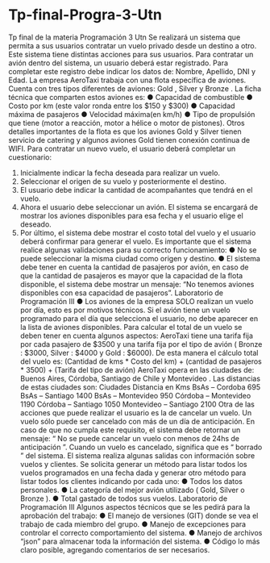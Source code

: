 # Tp-final-Progra-3-Utn
Tp final de la materia Programación 3 Utn
Se realizará un sistema que permita a sus usuarios contratar un vuelo privado 
desde un destino a otro. Este sistema tiene distintas acciones para sus usuarios. 
Para contratar un avión dentro del sistema, un usuario deberá estar registrado. 
Para completar este registro debe indicar los datos de: Nombre, Apellido, DNI y Edad. 
La empresa AeroTaxi trabaja con una flota específica de aviones. Cuenta con tres 
tipos diferentes de aviones: Gold , Silver y Bronze . La ficha técnica que comparten estos 
aviones es: 
● Capacidad de combustible 
● Costo por km (este valor ronda entre los $150 y $300) 
● Capacidad máxima de pasajeros 
● Velocidad máxima(en km/h) 
● Tipo de propulsión que tiene (motor a reacción, motor a hélice o motor de 
pistones). 
Otros detalles importantes de la flota es que los aviones Gold y Silver tienen 
servicio de catering y algunos aviones Gold tienen conexión continua de WIFI. 
Para contratar un nuevo vuelo, el usuario deberá completar un cuestionario: 
1. Inicialmente indicar la fecha deseada para realizar un vuelo. 
2. Seleccionar el origen de su vuelo y posteriormente el destino. 
3. El usuario debe indicar la cantidad de acompañantes que tendrá en el vuelo. 
4. Ahora el usuario debe seleccionar un avión. El sistema se encargará de 
mostrar los aviones disponibles para esa fecha y el usuario elige el deseado. 
5. Por último, el sistema debe mostrar el costo total del vuelo y el usuario 
deberá confirmar para generar el vuelo. 
Es importante que el sistema realice algunas validaciones para su correcto 
funcionamiento: 
● No se puede seleccionar la misma ciudad como origen y destino. 
● El sistema debe tener en cuenta la cantidad de pasajeros por avión, en caso 
de que la cantidad de pasajeros es mayor que la capacidad de la flota 
disponible, el sistema debe mostrar un mensaje: “No tenemos aviones 
disponibles con esa capacidad de pasajeros”. Laboratorio de Programación III 
● Los aviones de la empresa SOLO realizan un vuelo por día, esto es por 
motivos técnicos. Si el avión tiene un vuelo programado para el día que 
selecciona el usuario, no debe aparecer en la lista de aviones disponibles. 
Para calcular el total de un vuelo se deben tener en cuenta algunos aspectos: 
AeroTaxi tiene una tarifa fija por cada pasajero de $3500 y una tarifa fija por el tipo de 
avión ( Bronze : $3000, Silver : $4000 y Gold : $6000). De esta manera el cálculo total del 
vuelo es: 
(Cantidad de kms * Costo del km) + (cantidad de pasajeros * 3500) + (Tarifa del tipo 
de avión) 
AeroTaxi opera en las ciudades de: Buenos Aires, Córdoba, Santiago de Chile y
Montevideo . Las distancias de estas ciudades son: 
Ciudades Distancia en Kms 
BsAs – Cordoba 695 
BsAs – Santiago 1400 
BsAs – Montevideo 950 
Córdoba – Montevideo 1190 
Córdoba – Santiago 1050 
Montevideo – Santiago 2100 
Otra de las acciones que puede realizar el usuario es la de cancelar un vuelo. Un 
vuelo sólo puede ser cancelado con más de un día de anticipación. En caso de que no 
cumpla este requisito, el sistema debe retornar un mensaje: 
“ No se puede cancelar un vuelo con menos de 24hs de anticipación ”. 
Cuando un vuelo es cancelado, significa que es “ borrado ” del sistema. 
El sistema realiza algunas salidas con información sobre vuelos y clientes. Se 
solicita generar un método para listar todos los vuelos programados en una fecha dada y 
generar otro método para listar todos los clientes indicando por cada uno: 
● Todos los datos personales. 
● La categoría del mejor avión utilizado ( Gold, Silver o Bronze ). 
● Total gastado de todos sus vuelos. Laboratorio de Programación III 
Algunos aspectos técnicos que se les pedirá para la aprobación 
del trabajo: 
● El manejo de versiones (GIT) donde se vea el trabajo de cada miembro del 
grupo. 
● Manejo de excepciones para controlar el correcto comportamiento del 
sistema. 
● Manejo de archivos “json” para almacenar toda la información del sistema. 
● Código lo más claro posible, agregando comentarios de ser necesarios.
